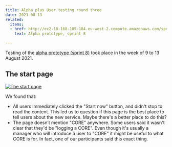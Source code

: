 ```yaml
---
title: Alpha plus User testing round three
date: 2021-08-13
related:
  items:
  - href: http://ec2-18-168-105-184.eu-west-2.compute.amazonaws.com/sprint8/
    text: Alpha prototype, sprint 8

---
```

Testing of the [alpha prototype (sprint 8)](http://ec2-18-168-105-184.eu-west-2.compute.amazonaws.com/sprint8/) took place in the week of 9 to 13 August 2021.

## The start page

[![The start page](/alpha-plus-ur-round-three/before-you-start.png)](/alpha-plus-ur-round-three/before-you-start.png)

We found that:

* All users immediately clicked the "Start now" button, and didn't stop to read the content. This led us to question if this page is the best place to tell users about the new service. Maybe there's a better place to do this?
* The page doesn’t mention "CORE" anywhere. Some users said it wasn't clear that they'd be "logging a CORE". Even though it's usually a manager who will introduce a user to "CORE" it might be useful to what CORE is for. In fact, one of our participants said this exact thing.